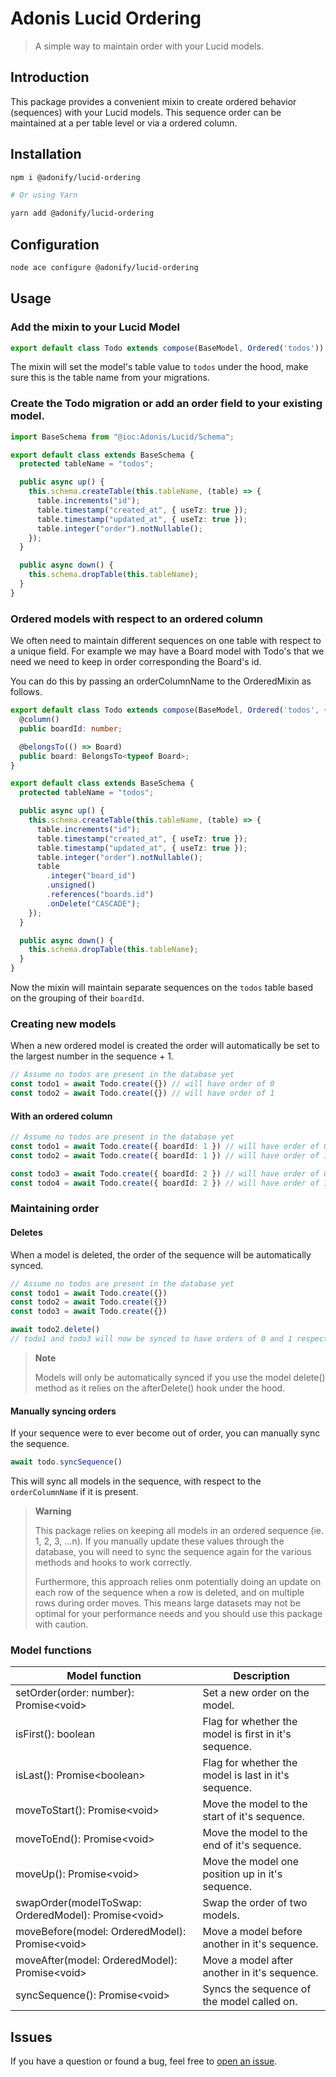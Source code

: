 # Adonis Lucid Ordering
> A simple way to maintain order with your Lucid models.

## Introduction

This package provides a convenient mixin to create ordered behavior (sequences) with your Lucid models. This sequence order can be maintained at a per table level or via a ordered column.

## Installation

```bash
npm i @adonify/lucid-ordering

# Or using Yarn

yarn add @adonify/lucid-ordering

```

## Configuration 
```bash
node ace configure @adonify/lucid-ordering
```

## Usage

### Add the mixin to your Lucid Model

```ts
export default class Todo extends compose(BaseModel, Ordered('todos')) {}
```

The mixin will set the model's table value to `todos` under the hood, make sure this is the table name from your migrations.


### Create the Todo migration or add an order field to your existing model.
```ts
import BaseSchema from "@ioc:Adonis/Lucid/Schema";

export default class extends BaseSchema {
  protected tableName = "todos";

  public async up() {
    this.schema.createTable(this.tableName, (table) => {
      table.increments("id");
      table.timestamp("created_at", { useTz: true });
      table.timestamp("updated_at", { useTz: true });
      table.integer("order").notNullable();
    });
  }

  public async down() {
    this.schema.dropTable(this.tableName);
  }
}
```

### Ordered models with respect to an ordered column

We often need to maintain different sequences on one table with respect to a unique field. For example we may have a Board model with Todo's that we need we need to keep in order corresponding the Board's id.

You can do this by passing an orderColumnName to the OrderedMixin as follows.

```ts
export default class Todo extends compose(BaseModel, Ordered('todos', { orderColumnName: 'boardId' })) {
  @column()
  public boardId: number;

  @belongsTo(() => Board)
  public board: BelongsTo<typeof Board>;
}
```

```ts
export default class extends BaseSchema {
  protected tableName = "todos";

  public async up() {
    this.schema.createTable(this.tableName, (table) => {
      table.increments("id");
      table.timestamp("created_at", { useTz: true });
      table.timestamp("updated_at", { useTz: true });
      table.integer("order").notNullable();
      table
        .integer("board_id")
        .unsigned()
        .references("boards.id")
        .onDelete("CASCADE");
    });
  }

  public async down() {
    this.schema.dropTable(this.tableName);
  }
}
```

Now the mixin will maintain separate sequences on the `todos` table based on the grouping of their `boardId`.

### Creating new models

When a new ordered model is created the order will automatically be set to the largest number in the sequence + 1.

```ts
// Assume no todos are present in the database yet
const todo1 = await Todo.create({}) // will have order of 0 
const todo2 = await Todo.create({}) // will have order of 1
```

#### With an ordered column

```ts
// Assume no todos are present in the database yet
const todo1 = await Todo.create({ boardId: 1 }) // will have order of 0 
const todo2 = await Todo.create({ boardId: 1 }) // will have order of 1

const todo3 = await Todo.create({ boardId: 2 }) // will have order of 0 
const todo4 = await Todo.create({ boardId: 2 }) // will have order of 1
```

### Maintaining order

#### Deletes

When a model is deleted, the order of the sequence will be automatically synced.

```ts
// Assume no todos are present in the database yet
const todo1 = await Todo.create({}) 
const todo2 = await Todo.create({}) 
const todo3 = await Todo.create({}) 

await todo2.delete() 
// todo1 and todo3 will now be synced to have orders of 0 and 1 respectively 
```

> **Note**
>
> Models will only be automatically synced if you use the model delete() method as it relies on the afterDelete() hook under the hood.

#### Manually syncing orders

If your sequence were to ever become out of order, you can manually sync the sequence.

```ts
await todo.syncSequence()
```

This will sync all models in the sequence, with respect to the `orderColumnName` if it is present.

> **Warning**
> 
> This package relies on keeping all models in an ordered sequence (ie. 1, 2, 3, ...n). If you manually update these values through the database, you will need to sync the sequence again for the various methods and hooks to work correctly.
>
> Furthermore, this approach relies onm potentially doing an update on each row of the sequence when a row is deleted, and on multiple rows during order moves. This means large datasets may not be optimal for your performance needs and you should use this package with caution.

### Model functions 

| Model function | Description |
| --- | --- |
| setOrder(order: number): Promise\<void> | Set a new order on the model. |
| isFirst(): boolean | Flag for whether the model is first in it's sequence. |
| isLast(): Promise\<boolean> | Flag for whether the model is last in it's sequence. |
| moveToStart(): Promise\<void> | Move the model to the start of it's sequence. |
| moveToEnd(): Promise\<void> | Move the model to the end of it's sequence. |
| moveUp(): Promise\<void> | Move the model one position up in it's sequence. |
| swapOrder(modelToSwap: OrderedModel): Promise\<void> | Swap the order of two models. |
| moveBefore(model: OrderedModel): Promise\<void> | Move a model before another in it's sequence. |
| moveAfter(model: OrderedModel): Promise\<void> | Move a model after another in it's sequence. |
| syncSequence(): Promise\<void> | Syncs the sequence of the model called on. |

## Issues

If you have a question or found a bug, feel free to [open an issue](https://github.com/AdonifyCode/lucid-ordering/issues).